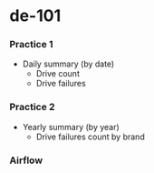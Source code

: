# de-101

### Practice 1
- Daily summary (by date)
  - Drive count 
  - Drive failures

### Practice 2
- Yearly summary (by year)
  - Drive failures count by brand

### Airflow 
